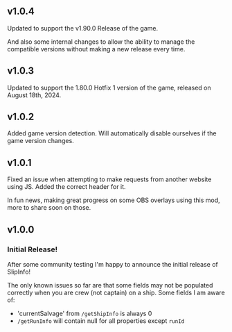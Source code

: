 ## v1.0.4

Updated to support the v1.90.0 Release of the game.

And also some internal changes to allow the ability to manage the compatible versions without making a new release every time.

## v1.0.3

Updated to support the 1.80.0 Hotfix 1 version of the game, released on August 18th, 2024.

## v1.0.2

Added game version detection. Will automatically disable ourselves if the game version changes.

## v1.0.1

Fixed an issue when attempting to make requests from another website using JS. Added the correct header for it.

In fun news, making great progress on some OBS overlays using this mod, more to share soon on those.

## v1.0.0

### Initial Release!

After some community testing I'm happy to announce the initial release of SlipInfo!

The only known issues so far are that some fields may not be populated correctly when you are crew (not captain) on a ship. Some fields I am aware of:
- 'currentSalvage' from `/getShipInfo` is always 0
- `/getRunInfo` will contain null for all properties except `runId`